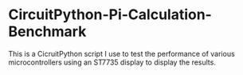 # CircuitPython-Pi-Calculation-Benchmark
This is a CicruitPython script I use to test the performance of various microcontrollers using an ST7735 display to display the results.
